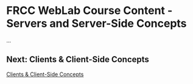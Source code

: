 # FRCC WebLab Course Content - Servers and Server-Side Concepts

...

## Next: Clients & Client-Side Concepts

[Clients & Client-Side Concepts](?md=/course-content/module1/clients_and_client-side_concepts.md)